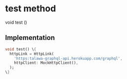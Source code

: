 


# test method








void test
()








## Implementation

```dart
void test() \{
  httpLink = HttpLink(
    'https:talawa-graphql-api.herokuapp.com/graphql',
    httpClient: MockHttpClient(),
  );
\}
```







